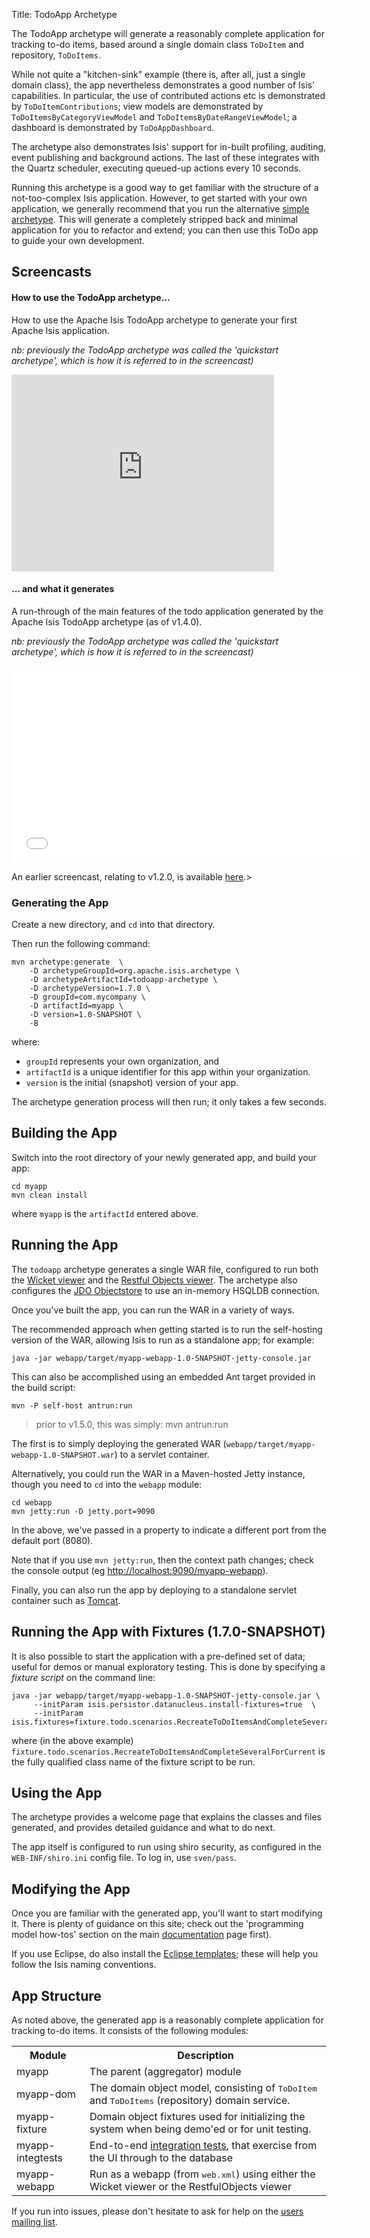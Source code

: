 Title: TodoApp Archetype

The TodoApp archetype will generate a reasonably complete application for tracking to-do items, based around a single domain class `ToDoItem` and repository, `ToDoItems`.

While not quite a "kitchen-sink" example (there is, after all, just a single domain class), the app nevertheless demonstrates a good number of Isis' capabilities.  In particular, the use of contributed actions etc is demonstrated by `ToDoItemContributions`; view models are demonstrated by `ToDoItemsByCategoryViewModel` and `ToDoItemsByDateRangeViewModel`; a dashboard is demonstrated by `ToDoAppDashboard`. 

The archetype also demonstrates Isis' support for in-built profiling, auditing, event publishing and background actions.  The last of these integrates with the Quartz scheduler, executing queued-up actions every 10 seconds.

Running this archetype is a good way to get familiar with the structure of a not-too-complex Isis application.  However, to get started with your own application, we generally recommend that you run the alternative [simple archetype](./simple-archetype.html).  This will generate a completely stripped back and minimal application for you to refactor and extend; you can then use this ToDo app to guide your own development.

## <a name="screencast"></a>Screencasts

#### How to use the TodoApp archetype...

How to use the Apache Isis TodoApp archetype to generate your first Apache Isis application.

<i>nb: previously the TodoApp archetype was called the 'quickstart archetype', which is how it is referred to in the screencast)</i>

<iframe width="420" height="315" src="http://www.youtube.com/embed/RH6J4gx8OoA" frameborder="0" allowfullscreen></iframe>

#### ... and what it generates

A run-through of the main features of the todo application generated by the Apache Isis TodoApp archetype (as of v1.4.0).  

<i>nb: previously the TodoApp archetype was called the 'quickstart archetype', which is how it is referred to in the screencast)</i>

<iframe width="560" height="315" src="//www.youtube.com/embed/2leQwavWxeg" frameborder="0" allowfullscreen></iframe>

An earlier screencast, relating to v1.2.0, is available [here](https://www.youtube.com/watch?v=1_vc01LIBUU).>
    
### Generating the App

Create a new directory, and `cd` into that directory.

Then run the following command:

    mvn archetype:generate  \
        -D archetypeGroupId=org.apache.isis.archetype \
        -D archetypeArtifactId=todoapp-archetype \
        -D archetypeVersion=1.7.0 \
        -D groupId=com.mycompany \
        -D artifactId=myapp \
        -D version=1.0-SNAPSHOT \
        -B

where:

- `groupId` represents your own organization, and
- `artifactId` is a unique identifier for this app within your organization.
- `version` is the initial (snapshot) version of your app.

The archetype generation process will then run; it only takes a few seconds.

## Building the App

Switch into the root directory of your newly generated app, and build your app:

    cd myapp
    mvn clean install

where `myapp` is the `artifactId` entered above.

## Running the App

The `todoapp` archetype generates a single WAR file, configured to run both the [Wicket viewer](../../components/viewers/wicket/about.html) and the [Restful Objects viewer](../../components/viewers/wicket/about.html).  The archetype also configures the [JDO Objectstore](../../components/objectstores/jdo/about.html) to use an in-memory HSQLDB connection.  

Once you've built the app, you can run the WAR in a variety of ways. 

The recommended approach when getting started is to run the self-hosting version of the WAR, allowing Isis to run as a standalone app; for example:

    java -jar webapp/target/myapp-webapp-1.0-SNAPSHOT-jetty-console.jar

This can also be accomplished using an embedded Ant target provided in the build script:

    mvn -P self-host antrun:run

> prior to v1.5.0, this was simply: mvn antrun:run

The first is to simply deploying the generated WAR (`webapp/target/myapp-webapp-1.0-SNAPSHOT.war`) to a servlet container.

Alternatively, you could run the WAR in a Maven-hosted Jetty instance, though you need to `cd` into the `webapp` module:

    cd webapp
    mvn jetty:run -D jetty.port=9090

In the above, we've passed in a property to indicate a different port from the default port (8080).

Note that if you use `mvn jetty:run`, then the context path changes; check the console output (eg [http://localhost:9090/myapp-webapp](http://localhost:9090/myapp-webapp)).

Finally, you can also run the app by deploying to a standalone servlet container such as [Tomcat](http://tomcat.apache.org).

## Running the App with Fixtures (1.7.0-SNAPSHOT)

It is also possible to start the application with a pre-defined set of data; useful for demos or manual exploratory
testing.  This is done by specifying a _fixture script_ on the command line:

    java -jar webapp/target/myapp-webapp-1.0-SNAPSHOT-jetty-console.jar \
         --initParam isis.persistor.datanucleus.install-fixtures=true  \
         --initParam isis.fixtures=fixture.todo.scenarios.RecreateToDoItemsAndCompleteSeveralForCurrent
    
where (in the above example) `fixture.todo.scenarios.RecreateToDoItemsAndCompleteSeveralForCurrent` is the fully 
qualified class name of the fixture script to be run.

## Using the App

The archetype provides a welcome page that explains the classes and files generated, and provides detailed guidance and what to do next.

The app itself is configured to run using shiro security, as configured in the `WEB-INF/shiro.ini` config file.  To log in, use `sven/pass`.

## Modifying the App

Once you are familiar with the generated app, you'll want to start modifying it.  There is plenty of guidance on this site; check out the 'programming model how-tos' section on the main [documentation](../../documentation.html) page first).

If you use Eclipse, do also install the [Eclipse templates](../resources/editor-templates.html); these will help you follow the Isis naming conventions.  

## App Structure

As noted above, the generated app is a reasonably complete application for tracking to-do items.  It consists of the following modules: 

<table class="table table-striped table-bordered table-condensed">
<tr><th>Module</th><th>Description</th></tr>
<tr><td>myapp</td><td>The parent (aggregator) module</td></tr>
<tr><td>myapp-dom</td><td>The domain object model, consisting of <tt>ToDoItem</tt> and <tt>ToDoItems</tt> (repository) domain service.</td></tr>
<tr><td>myapp-fixture</td><td>Domain object fixtures used for initializing the system when being demo'ed or for unit testing.</td></tr>
<tr><td>myapp-integtests</td><td>End-to-end <a href="../../core/integtestsupport.html">integration tests</a>, that exercise from the UI through to the database</td></tr>
<tr><td>myapp-webapp</td><td>Run as a webapp (from <tt>web.xml</tt>) using either the Wicket viewer or the RestfulObjects viewer</td></tr>
</table>

If you run into issues, please don't hesitate to ask for help on the [users mailing list](../../support.html).
